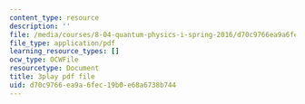 ```yaml
---
content_type: resource
description: ''
file: /media/courses/8-04-quantum-physics-i-spring-2016/d70c9766ea9a6fec19b0e68a6738b744_T6TQHNXy5Wg.pdf
file_type: application/pdf
learning_resource_types: []
ocw_type: OCWFile
resourcetype: Document
title: 3play pdf file
uid: d70c9766-ea9a-6fec-19b0-e68a6738b744
---
```


